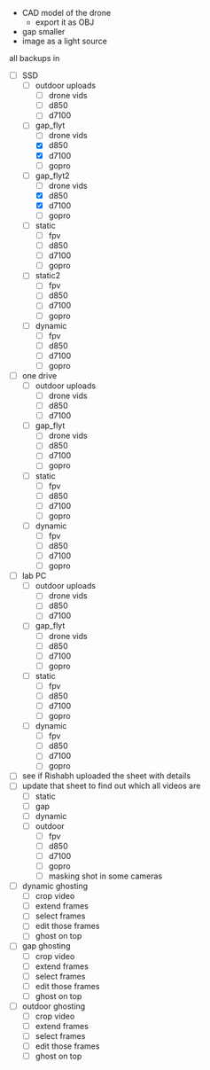 - CAD model of the drone
	- export it as OBJ
- gap smaller 
- image as a light source

all backups in 
- [ ] SSD
	- [ ] outdoor uploads
		- [ ] drone vids
		- [ ] d850
		- [ ] d7100
	- [ ] gap_flyt
		- [ ] drone vids
		- [x] d850
		- [x] d7100
		- [ ] gopro
	- [ ] gap_flyt2
		- [ ] drone vids
		- [x] d850
		- [x] d7100
		- [ ] gopro
	- [ ] static
		- [ ] fpv
		- [ ] d850
		- [ ] d7100
		- [ ] gopro
	- [ ] static2
		- [ ] fpv
		- [ ] d850
		- [ ] d7100
		- [ ] gopro
	- [ ] dynamic
		- [ ] fpv
		- [ ] d850
		- [ ] d7100
		- [ ] gopro

- [ ] one drive
	- [ ] outdoor uploads
		- [ ] drone vids
		- [ ] d850
		- [ ] d7100
	- [ ] gap_flyt
		- [ ] drone vids
		- [ ] d850
		- [ ] d7100
		- [ ] gopro
	- [ ] static
		- [ ] fpv
		- [ ] d850
		- [ ] d7100
		- [ ] gopro
	- [ ] dynamic
		- [ ] fpv
		- [ ] d850
		- [ ] d7100
		- [ ] gopro
- [ ] lab PC
	- [ ] outdoor uploads
		- [ ] drone vids
		- [ ] d850
		- [ ] d7100
	- [ ] gap_flyt
		- [ ] drone vids
		- [ ] d850
		- [ ] d7100
		- [ ] gopro
	- [ ] static
		- [ ] fpv
		- [ ] d850
		- [ ] d7100
		- [ ] gopro
	- [ ] dynamic
		- [ ] fpv
		- [ ] d850
		- [ ] d7100
		- [ ] gopro

- [ ] see if Rishabh uploaded the sheet with details
- [ ] update that sheet to find out which all videos are
	- [ ] static
	- [ ] gap
	- [ ] dynamic
	- [ ] outdoor
		- [ ] fpv
		- [ ] d850
		- [ ] d7100
		- [ ] gopro
		- [ ] masking shot in some cameras

- [ ] dynamic ghosting
	- [ ] crop video
	- [ ] extend frames
	- [ ] select frames
	- [ ] edit those frames
	- [ ] ghost on top
- [ ] gap ghosting
	- [ ] crop video
	- [ ] extend frames
	- [ ] select frames
	- [ ] edit those frames
	- [ ] ghost on top
- [ ] outdoor ghosting
	- [ ] crop video
	- [ ] extend frames
	- [ ] select frames
	- [ ] edit those frames
	- [ ] ghost on top